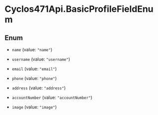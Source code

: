 # Cyclos471Api.BasicProfileFieldEnum

## Enum


* `name` (value: `"name"`)

* `username` (value: `"username"`)

* `email` (value: `"email"`)

* `phone` (value: `"phone"`)

* `address` (value: `"address"`)

* `accountNumber` (value: `"accountNumber"`)

* `image` (value: `"image"`)


